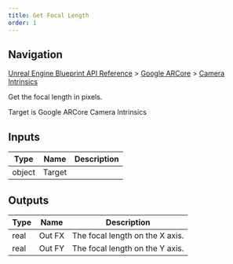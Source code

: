 ```yaml
---
title: Get Focal Length
order: 1
---
```

## Navigation

[Unreal Engine Blueprint API Reference](https://dev.epicgames.com/documentation/en-us/unreal-engine/BlueprintAPI) > [Google ARCore](https://dev.epicgames.com/documentation/en-us/unreal-engine/BlueprintAPI/GoogleARCore) > [Camera Intrinsics](https://dev.epicgames.com/documentation/en-us/unreal-engine/BlueprintAPI/GoogleARCore/CameraIntrinsics)

Get the focal length in pixels.

Target is Google ARCore Camera Intrinsics

## Inputs

| Type | Name | Description |
| --- | --- | --- |
| object | Target |  |

## Outputs

| Type | Name | Description |
| --- | --- | --- |
| real | Out FX | The focal length on the X axis. |
| real | Out FY | The focal length on the Y axis. |
